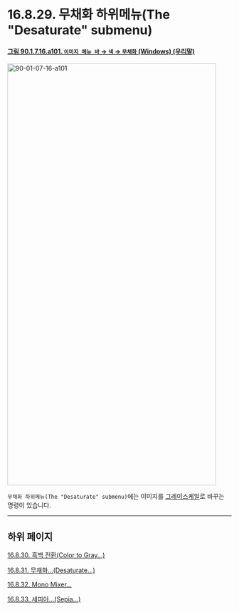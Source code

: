 # 16.8.29. 무채화 하위메뉴(The "Desaturate" submenu)

<a id="90-01-07-16-a101"></a>

#### [그림 90.1.7.16.a101. `이미지 메뉴 바` → `색` → `무채화` (Windows) (우리말)](./90-01-07-16-00-desaturate.md#90-01-07-16-a101)
<img width="469" height="947" alt="90-01-07-16-a101" src="https://github.com/user-attachments/assets/f14ec153-4435-48d8-97f4-abb0c9c6e48a" />

`무채화 하위메뉴(The "Desaturate" submenu)`에는 이미지를 [그레이스케일](./19-glossaryx-color_mode_grayscale.md)로 바꾸는 명령이 있습니다.

***

## 하위 페이지

[16.8.30. 흑백 전환(Color to Gray…)](./16-08-30-color-to-gray.md)

[16.8.31. 무채화…(Desaturate…)](./16-08-31-desaturate.md)

[16.8.32. Mono Mixer…](./16-08-32-mono-mixer.md)

[16.8.33. 세피아…(Sepia…)](./16-08-33-sepia.md)
